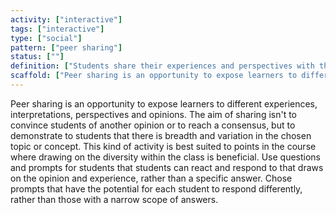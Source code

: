 ```yaml
---
activity: ["interactive"]
tags: ["interactive"]
type: ["social"]
pattern: ["peer sharing"]
status: [""]
definition: ["Students share their experiences and perspectives with the group with the aim of providing different perspectives and contextual applications of theory and practice."]
scaffold: ["Peer sharing is an opportunity to expose learners to different experiences, interpretations, perspectives and opinions. The aim of sharing isn't to convince students of another opinion or to reach a consensus, but to demonstrate to students that there is breadth and variation in the chosen topic or concept. This kind of activity is best suited to points in the course where drawing on the diversity within the class is beneficial. Use questions and prompts for students that students can react and respond to that draws on the opinion and experience, rather than a specific answer. Chose prompts that have the potential for each student to respond differently, rather than those with a narrow scope of answers."]
---
```


Peer sharing is an opportunity to expose learners to different experiences, interpretations, perspectives and opinions. The aim of sharing isn't to convince students of another opinion or to reach a consensus, but to demonstrate to students that there is breadth and variation in the chosen topic or concept. This kind of activity is best suited to points in the course where drawing on the diversity within the class is beneficial. Use questions and prompts for students that students can react and respond to that draws on the opinion and experience, rather than a specific answer. Chose prompts that have the potential for each student to respond differently, rather than those with a narrow scope of answers.
